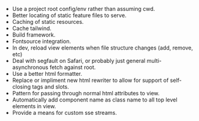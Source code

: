 - Use a project root config/env rather than assuming cwd.
- Better locating of static feature files to serve.
- Caching of static resources.
- Cache tailwind.
- Build framework.
- Fontsource integration.
- In dev, reload view elements when file structure changes (add, remove, etc)
- Deal with segfault on Safari, or probably just general multi-asynchronous fetch against root.
- Use a better html formatter.
- Replace or impliment new html rewriter to allow for support of self-closing tags and slots.
- Pattern for passing through normal html attributes to view.
- Automatically add component name as class name to all top level elements in view.
- Provide a means for custom sse streams.
